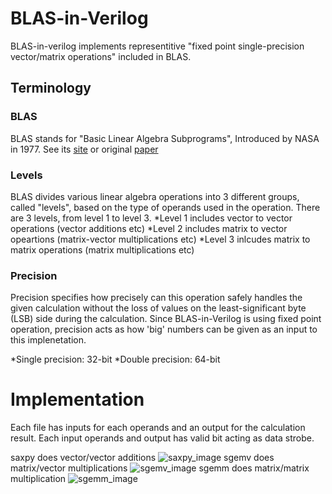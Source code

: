 # BLAS-in-Verilog
BLAS-in-verilog implements representitive "fixed point single-precision vector/matrix operations" included in BLAS.

## Terminology

### BLAS
BLAS stands for "Basic Linear Algebra Subprograms", Introduced by NASA in 1977.
See its [site](http://www.netlib.org/blas/) or original [paper](https://ntrs.nasa.gov/archive/nasa/casi.ntrs.nasa.gov/19780018835.pdf)

### Levels
BLAS divides various linear algebra operations into 3 different groups, called "levels", based on the type of operands used in the operation.
There are 3 levels, from level 1 to level 3.
*Level 1 includes vector to vector operations (vector additions etc)
*Level 2 includes matrix to vector opeartions (matrix-vector multiplications etc)
*Level 3 inlcudes matrix to matrix operations (matrix multiplications etc)

### Precision

Precision specifies how precisely can this operation safely handles the given calculation without the loss of values on the least-significant byte (LSB) side during the calculation. Since BLAS-in-Verilog is using fixed point operation, precision acts as how 'big' numbers can be given as an input to this implenetation.

*Single precision: 32-bit
*Double precision: 64-bit

# Implementation

Each file has inputs for each operands and an output for the calculation result. Each input operands and output has valid bit acting as data strobe.

saxpy does vector/vector additions
![saxpy_image](github.com/2channelkrt/BLAS-in-Verilog/assets/saxpy.jpg)
sgemv does matrix/vector multiplications
![sgemv_image](github.com/2channelkrt/BLAS-in-Verilog/assets/sgemv.jpg)
sgemm does matrix/matrix multiplication
![sgemm_image](github.com/2channelkrt/BLAS-in-Verilog/assets/sgemm.jpg)
